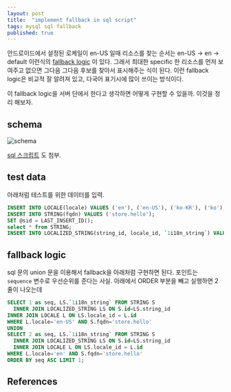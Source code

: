 ```yaml
---
layout: post
title:  "implement fallback in sql script"
tags: mysql sql fallback
published: true
---
```


안드로이드에서 설정된 로케일이 en-US 일때 리소스를 찾는 순서는 en-US -> en -> default 이런식의 [fallback logic](https://developer.android.com/guide/topics/resources/multilingual-support.html) 이 있다. 그래서 최대한 specific 한 리소스를 먼저 보여주고 없으면 그다음 그다음 후보를 찾아서 표시해주는 식이 된다. 이런 fallback logic은 비교적 잘 알려져 있고, 다국어 표기시에 많이 쓰이는 방식이다.

이 fallback logic을 서버 단에서 한다고 생각하면 어떻게 구현할 수 있을까. 이것을 정리 해보자.

## schema

![schema]({{site.url}}/assets/fallback-erd.png)

[sql 스크립트]({{site.url}}/assets/fallback.sql) 도 첨부.


## test data

아래처럼 테스트를 위한 데이터를 입력.

```sql
INSERT INTO LOCALE(locale) VALUES ('en'), ('en-US'), ('ko-KR'), ('ko');
INSERT INTO STRING(fqdn) VALUES ('store.hello');
SET @sid = LAST_INSERT_ID();
select * from STRING;
INSERT INTO LOCALIZED_STRING(string_id, locale_id, `1i18n_string`) VALUES (1, 1, 'hello-en'), (1,2,'hello en-US'), (1,3,'안녕하세요 ko-KR'), (1,4, 'hello ko');
```

## fallback logic

sql 문의 union 문을 이용해서 fallback을 아래처럼 구현하면 된다. 포인트는 `sequence` 변수로 우선순위를 준다는 사실. 아래에서 ORDER 부분을 빼고 실행하면 2줄이 나오는데

```sql
SELECT 1 as seq, LS.`1i18n_string` FROM STRING S
  INNER JOIN LOCALIZED_STRING LS ON S.id=LS.string_id
INNER JOIN LOCALE L ON LS.locale_id = L.id
WHERE L.locale='en-US' AND S.fqdn='store.hello'
UNION
SELECT 2 as seq, LS.`1i18n_string` FROM STRING S
  INNER JOIN LOCALIZED_STRING LS ON S.id=LS.string_id
  INNER JOIN LOCALE L ON LS.locale_id = L.id
WHERE L.locale='en' AND S.fqdn='store.hello'
ORDER BY seq ASC LIMIT 1;
```
## References





